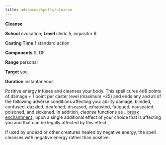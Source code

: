 ```yaml
---
title: advanced/spells/cleanse
---
```

 **Cleanse**

**School** evocation; **Level** cleric 5, inquisitor 6

**Casting Time** 1 standard action

**Components** S, DF

**Range** personal

**Target** you

**Duration** instantaneous

Positive energy infuses and cleanses your body. This spell cures 4d8 points of damage + 1 point per caster level (maximum +25) and ends any and all of the following adverse conditions affecting you: ability damage, blinded, confused, dazzled, deafened, diseased, exhausted, fatigued, nauseated, poisoned, and sickened. In addition, _cleanse_ functions as _ [break enchantment](../../spells/breakEnchantment.md#_break-enchantment)_ upon a single additional effect of your choice that is affecting you and that can be legally affected by this effect.

If used by undead or other creatures healed by negative energy, the spell cleanses with negative energy rather than positive.

